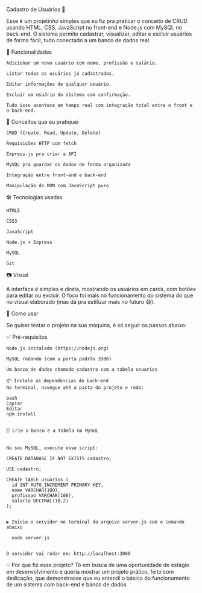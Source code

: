 Cadastro de Usuários 📝


Esse é um projetinho simples que eu fiz pra praticar o conceito de CRUD usando HTML, CSS, JavaScript no front-end e Node.js com MySQL no back-end.
O sistema permite cadastrar, visualizar, editar e excluir usuários de forma fácil, tudo conectado a um banco de dados real.

🚀 Funcionalidades


    Adicionar um novo usuário com nome, profissão e salário.
    
    Listar todos os usuários já cadastrados.
    
    Editar informações de qualquer usuário.
    
    Excluir um usuário do sistema com confirmação.
    
    Tudo isso acontece em tempo real com integração total entre o front e o back-end.


🧠 Conceitos que eu pratiquei


    CRUD (Create, Read, Update, Delete)
    
    Requisições HTTP com fetch
    
    Express.js pra criar a API
    
    MySQL pra guardar os dados de forma organizada
    
    Integração entre front-end e back-end
    
    Manipulação do DOM com JavaScript puro

🛠 Tecnologias usadas


    HTML5
    
    CSS3
    
    JavaScript
    
    Node.js + Express
    
    MySQL
    
    Git

📷 Visual

A interface é simples e direta, mostrando os usuários em cards, com botões para editar ou excluir. O foco foi mais no funcionamento do sistema do que no visual elaborado (mas dá pra estilizar mais no futuro 😄).

🧪 Como usar

Se quiser testar o projeto na sua máquina, é só seguir os passos abaixo:


✅ Pré-requisitos


    Node.js instalado (https://nodejs.org)
    
    MySQL rodando (com a porta padrão 3306)
    
    Um banco de dados chamado cadastro com a tabela usuarios
    
    📦 Instale as dependências do back-end
    No terminal, navegue até a pasta do projeto e rode:
    
    bash
    Copiar
    Editar
    npm install
    
    
    🗄️ Crie o banco e a tabela no MySQL
    
    
    No seu MySQL, execute esse script:
    
    CREATE DATABASE IF NOT EXISTS cadastro;
    
    USE cadastro;
    
    CREATE TABLE usuarios (
      id INT AUTO_INCREMENT PRIMARY KEY,
      nome VARCHAR(100),
      profissao VARCHAR(100),
      salario DECIMAL(10,2)
    );
    
    
    ▶️ Inicie o servidor no terminal do arquivo server.js com o comando abaixo
    
      node server.js

    
    O servidor vai rodar em: http://localhost:3000

💡 Por que fiz esse projeto?
Tô em busca de uma oportunidade de estágio em desenvolvimento e queria mostrar um projeto prático, feito com dedicação, que demonstrasse que eu entendi o básico do funcionamento de um sistema com back-end e banco de dados.
